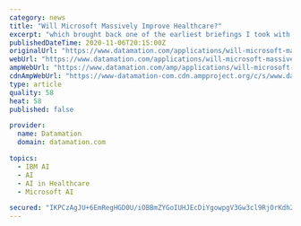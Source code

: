 ```yaml
---
category: news
title: "Will Microsoft Massively Improve Healthcare?"
excerpt: "which brought back one of the earliest briefings I took with the IBM Watson team. Let’s talk about Healthcare, AI, and how to do Partnerships right this week. IBM focused Watson on the medical market early on, and I got a chance to talk to one of the ..."
publishedDateTime: 2020-11-06T20:15:00Z
originalUrl: "https://www.datamation.com/applications/will-microsoft-massively-improve-healthcare.html"
webUrl: "https://www.datamation.com/applications/will-microsoft-massively-improve-healthcare.html"
ampWebUrl: "https://www.datamation.com/amp/applications/will-microsoft-massively-improve-healthcare.html"
cdnAmpWebUrl: "https://www-datamation-com.cdn.ampproject.org/c/s/www.datamation.com/amp/applications/will-microsoft-massively-improve-healthcare.html"
type: article
quality: 58
heat: 58
published: false

provider:
  name: Datamation
  domain: datamation.com

topics:
  - IBM AI
  - AI
  - AI in Healthcare
  - Microsoft AI

secured: "IKPCzAgJU+6EmRegHGD0U/iOBBmZYGoIUHJEcDiYgowpgV3Gw3cl9RjOrKdh2wA7aux43SOVMb0Kp7isF+iSkxK/tTiTPx+CvLngRI3V471CLi4Op69Wky3ryUBpLNe7RUNfFmqFZJp3uS3AzHATKFFFivsZzUC/O1gHZXH1QSuZXjrt/pLvBZ0uFbJMVMT2c2XGFDtR0/cnsqD2U55Vx2zse16/60xnGfxr1MQLg5D1o6gKYPPwWWlwJaq6ZhtF2yebNoH7I6r60tdKnRz6ZBenNNqtFVHgtzEBh7faXXj5AvwKeLj/x4ou5MJZ13oeNt6iam0chqmmNL7HV62NoqJOhxjk3RdiFtLMJTzXLYg=;+EMXIPvymGUMYC9h50pCGA=="
---
```



